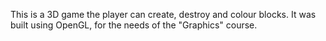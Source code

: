 This is a 3D game the player can create, destroy and colour blocks. It was built using OpenGL, for the needs of the "Graphics" course.